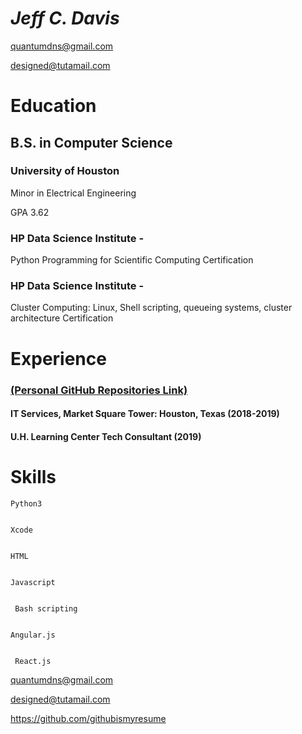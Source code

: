 # *Jeff C. Davis*
quantumdns@gmail.com

designed@tutamail.com


#  **Education**
## **B.S. in Computer Science**

### University of Houston

Minor in Electrical Engineering

GPA 3.62

### HP Data Science Institute -
Python Programming for Scientific Computing Certification

### HP Data Science Institute -
Cluster Computing: Linux, Shell scripting, queueing systems, cluster architecture Certification

# Experience

### [(Personal GitHub Repositories Link)](https://github.com/githubismyresume)

#### IT Services, Market Square Tower: Houston, Texas 			(2018-2019)
#### U.H. Learning Center Tech Consultant					           (2019)


# __Skills__

	Python3
	
	
 	Xcode
	
	
 	HTML
	
	
 	Javascript
	
	
	 Bash scripting
	 
	 
	Angular.js
	
	
	 React.js
	 


quantumdns@gmail.com

designed@tutamail.com

https://github.com/githubismyresume

